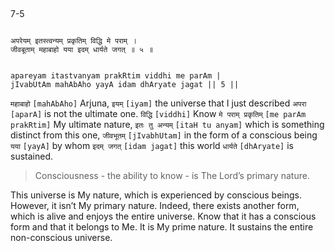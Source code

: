 ## <a name='_5'></a>
7-5


```shloka-sa

अपरेयम् इतस्त्वन्यम् प्रकृतिम् विद्धि मे पराम् ।
जीवबूताम् महाबाहो यया इदम् धार्यते जगत् ॥ ५ ॥

```
```shloka-sa-hk

apareyam itastvanyam prakRtim viddhi me parAm |
jIvabUtAm mahAbAho yayA idam dhAryate jagat || 5 ||

```
`महाबाहो` `[mahAbAho]` Arjuna, `इयम्` `[iyam]` the universe that I just described `अपरा` `[aparA]` is not the ultimate one. `विद्धि` `[viddhi]` Know `मे पराम् प्रकृतिम्` `[me parAm prakRtim]` My ultimate nature, `इतः तु अन्यम्` `[itaH tu anyam]` which is something distinct from this one, `जीवभूतम्` `[jIvabhUtam]` in the form of a conscious being `यया` `[yayA]` by whom `इदम् जगत्` `[idam jagat]` this world `धार्यते` `[dhAryate]` is sustained.

<a name='applnote_121'></a>
> Consciousness - the ability to know - is The Lord’s primary nature.
<a name='consciousness_nature_of_the_Lord'></a>

This universe is My nature, which is experienced by conscious beings. However, it isn’t My primary nature. Indeed, there exists another form, which is alive and enjoys the entire universe. Know that it has a conscious form and that it belongs to Me. It is My prime nature. It sustains the entire non-conscious universe. 


